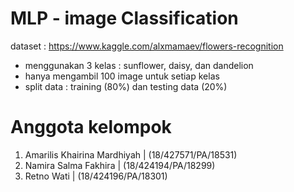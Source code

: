 # MLP - image Classification

dataset : https://www.kaggle.com/alxmamaev/flowers-recognition
- menggunakan 3 kelas : sunflower, daisy, dan dandelion
- hanya mengambil 100 image untuk setiap kelas
- split data : training (80%) dan testing data (20%)

# Anggota kelompok

1. Amarilis Khairina Mardhiyah	| (18/427571/PA/18531)
2. Namira Salma Fakhira | (18/424194/PA/18299)
3. Retno Wati | (18/424196/PA/18301)

